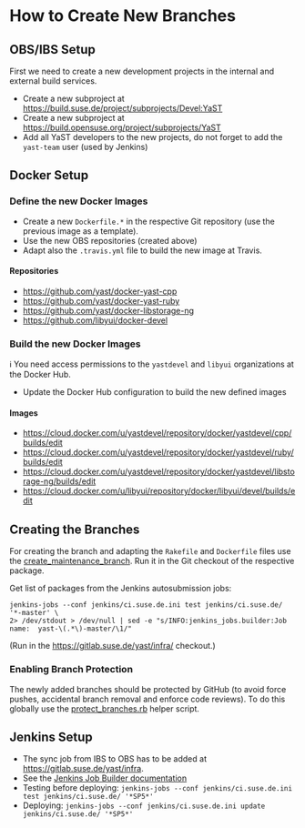 # How to Create New Branches


## OBS/IBS Setup

First we need to create a new development projects in the internal and external
build services.

- Create a new subproject at https://build.suse.de/project/subprojects/Devel:YaST
- Create a new subproject at https://build.opensuse.org/project/subprojects/YaST
- Add all YaST developers to the new projects, do not forget to add the
  `yast-team` user (used by Jenkins)

## Docker Setup

### Define the new Docker Images

- Create a new `Dockerfile.*` in the respective Git repository (use the previous
  image as a template).
- Use the new OBS repositories (created above)
- Adapt also the `.travis.yml` file to build the new image at Travis.

#### Repositories

  -  https://github.com/yast/docker-yast-cpp
  -  https://github.com/yast/docker-yast-ruby
  -  https://github.com/yast/docker-libstorage-ng
  -  https://github.com/libyui/docker-devel


### Build the new Docker Images

:information_source: You need access permissions to the `yastdevel` and `libyui`
organizations at the Docker Hub.

- Update the Docker Hub configuration to build the new defined images

#### Images


- https://cloud.docker.com/u/yastdevel/repository/docker/yastdevel/cpp/builds/edit
- https://cloud.docker.com/u/yastdevel/repository/docker/yastdevel/ruby/builds/edit
- https://cloud.docker.com/u/yastdevel/repository/docker/yastdevel/libstorage-ng/builds/edit
- https://cloud.docker.com/u/libyui/repository/docker/libyui/devel/builds/edit


## Creating the Branches

For creating the branch and adapting the `Rakefile` and `Dockerfile` files use the
[create_maintenance_branch](
https://github.com/yast/yast-devtools/blob/master/ytools/yast2/create_maintenance_branch).
Run it in the Git checkout of the respective package.

Get list of packages from the Jenkins autosubmission jobs:

```shell
jenkins-jobs --conf jenkins/ci.suse.de.ini test jenkins/ci.suse.de/ '*-master' \
2> /dev/stdout > /dev/null | sed -e "s/INFO:jenkins_jobs.builder:Job name:  yast-\(.*\)-master/\1/"
```

(Run in the https://gitlab.suse.de/yast/infra/ checkout.)

### Enabling Branch Protection

The newly added branches should be protected by GitHub (to avoid force pushes, accidental
branch removal and enforce code reviews). To do this globally use the [protect_branches.rb](
https://github.com/yast/helper_scripts/blob/master/github/protect_branches/protect_branches.rb)
helper script.

## Jenkins Setup

- The sync job from IBS to OBS has to be added at https://gitlab.suse.de/yast/infra.
- See the [Jenkins Job Builder documentation](https://docs.openstack.org/infra/jenkins-job-builder/)
- Testing before deploying: `jenkins-jobs --conf jenkins/ci.suse.de.ini test jenkins/ci.suse.de/ '*SP5*'`
- Deploying: `jenkins-jobs --conf jenkins/ci.suse.de.ini update jenkins/ci.suse.de/ '*SP5*'`
